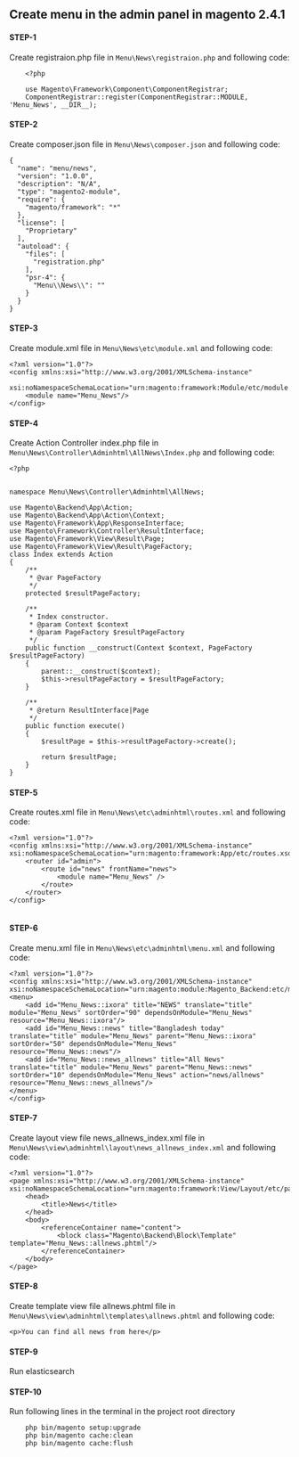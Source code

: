 ## Create menu in the admin panel in magento 2.4.1

#### STEP-1
Create registraion.php file in ```Menu\News\registraion.php```  and following code:
```
    <?php
    
    use Magento\Framework\Component\ComponentRegistrar;
    ComponentRegistrar::register(ComponentRegistrar::MODULE, 'Menu_News', __DIR__);

```
#### STEP-2
Create composer.json file in ```Menu\News\composer.json```  and following code:
```
{
  "name": "menu/news",
  "version": "1.0.0",
  "description": "N/A",
  "type": "magento2-module",
  "require": {
    "magento/framework": "*"
  },
  "license": [
    "Proprietary"
  ],
  "autoload": {
    "files": [
      "registration.php"
    ],
    "psr-4": {
      "Menu\\News\\": ""
    }
  }
}
```
#### STEP-3
Create module.xml file in ```Menu\News\etc\module.xml```  and following code:
```
<?xml version="1.0"?>
<config xmlns:xsi="http://www.w3.org/2001/XMLSchema-instance"
        xsi:noNamespaceSchemaLocation="urn:magento:framework:Module/etc/module.xsd">
    <module name="Menu_News"/>
</config>
```
#### STEP-4
Create Action Controller index.php file in ```Menu\News\Controller\Adminhtml\AllNews\Index.php```  and following code:
```
<?php


namespace Menu\News\Controller\Adminhtml\AllNews;

use Magento\Backend\App\Action;
use Magento\Backend\App\Action\Context;
use Magento\Framework\App\ResponseInterface;
use Magento\Framework\Controller\ResultInterface;
use Magento\Framework\View\Result\Page;
use Magento\Framework\View\Result\PageFactory;
class Index extends Action
{
    /**
     * @var PageFactory
     */
    protected $resultPageFactory;

    /**
     * Index constructor.
     * @param Context $context
     * @param PageFactory $resultPageFactory
     */
    public function __construct(Context $context, PageFactory $resultPageFactory)
    {
        parent::__construct($context);
        $this->resultPageFactory = $resultPageFactory;
    }

    /**
     * @return ResultInterface|Page
     */
    public function execute()
    {
        $resultPage = $this->resultPageFactory->create();

        return $resultPage;
    }
}

```
#### STEP-5
Create routes.xml file in ```Menu\News\etc\adminhtml\routes.xml```  and following code:
```
<?xml version="1.0"?>
<config xmlns:xsi="http://www.w3.org/2001/XMLSchema-instance" xsi:noNamespaceSchemaLocation="urn:magento:framework:App/etc/routes.xsd">
    <router id="admin">
        <route id="news" frontName="news">
            <module name="Menu_News" />
        </route>
    </router>
</config>


```

#### STEP-6
Create menu.xml file in ```Menu\News\etc\adminhtml\menu.xml```  and following code:
```
<?xml version="1.0"?>
<config xmlns:xsi="http://www.w3.org/2001/XMLSchema-instance" xsi:noNamespaceSchemaLocation="urn:magento:module:Magento_Backend:etc/menu.xsd">
<menu>
    <add id="Menu_News::ixora" title="NEWS" translate="title" module="Menu_News" sortOrder="90" dependsOnModule="Menu_News" resource="Menu_News::ixora"/>
    <add id="Menu_News::news" title="Bangladesh today" translate="title" module="Menu_News" parent="Menu_News::ixora" sortOrder="50" dependsOnModule="Menu_News" resource="Menu_News::news"/>
    <add id="Menu_News::news_allnews" title="All News" translate="title" module="Menu_News" parent="Menu_News::news" sortOrder="10" dependsOnModule="Menu_News" action="news/allnews" resource="Menu_News::news_allnews"/>
</menu>
</config>

```
#### STEP-7
Create layout view file news_allnews_index.xml file in ```Menu\News\view\adminhtml\layout\news_allnews_index.xml```  and following code:
```
<?xml version="1.0"?>
<page xmlns:xsi="http://www.w3.org/2001/XMLSchema-instance" xsi:noNamespaceSchemaLocation="urn:magento:framework:View/Layout/etc/page_configuration.xsd">
    <head>
        <title>News</title>
    </head>
    <body>
        <referenceContainer name="content">
            <block class="Magento\Backend\Block\Template" template="Menu_News::allnews.phtml"/>
        </referenceContainer>
    </body>
</page>

```
#### STEP-8
Create template view file allnews.phtml file in ```Menu\News\view\adminhtml\templates\allnews.phtml```  and following code:
```
<p>You can find all news from here</p>

```
#### STEP-9
Run elasticsearch

#### STEP-10
Run following lines in the terminal in the project root directory
```
    php bin/magento setup:upgrade
    php bin/magento cache:clean
    php bin/magento cache:flush
```











